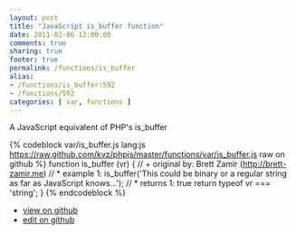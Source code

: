 ```yaml
---
layout: post
title: "JavaScript is_buffer function"
date: 2011-02-06 12:00:00
comments: true
sharing: true
footer: true
permalink: /functions/is_buffer
alias:
- /functions/is_buffer:592
- /functions/592
categories: [ var, functions ]
---
```

A JavaScript equivalent of PHP's is_buffer
<!-- more -->
{% codeblock var/is_buffer.js lang:js https://raw.github.com/kvz/phpjs/master/functions/var/is_buffer.js raw on github %}
function is_buffer (vr) {
    // +   original by: Brett Zamir (http://brett-zamir.me)
    // *     example 1: is_buffer('This could be binary or a regular string as far as JavaScript knows...');
    // *     returns 1: true
    return typeof vr === 'string';
}
{% endcodeblock %}
<ul>
 <li><a href="https://github.com/kvz/phpjs/blob/master/functions/var/is_buffer.js">view on github</a></li>
 <li><a href="https://github.com/kvz/phpjs/edit/master/functions/var/is_buffer.js">edit on github</a></li>
</ul>
